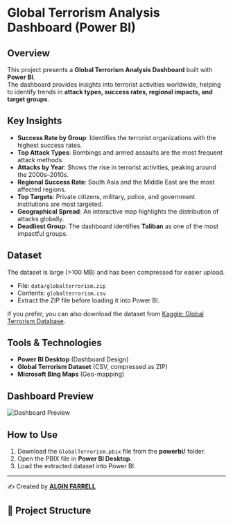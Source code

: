 # Global Terrorism Analysis Dashboard (Power BI)

## Overview
This project presents a **Global Terrorism Analysis Dashboard** built with **Power BI**.  
The dashboard provides insights into terrorist activities worldwide, helping to identify trends in **attack types, success rates, regional impacts, and target groups**.

## Key Insights
-  **Success Rate by Group**: Identifies the terrorist organizations with the highest success rates.  
-  **Top Attack Types**: Bombings and armed assaults are the most frequent attack methods.  
-  **Attacks by Year**: Shows the rise in terrorist activities, peaking around the 2000s–2010s.  
-  **Regional Success Rate**: South Asia and the Middle East are the most affected regions.  
-  **Top Targets**: Private citizens, military, police, and government institutions are most targeted.  
-  **Geographical Spread**: An interactive map highlights the distribution of attacks globally.  
-  **Deadliest Group**: The dashboard identifies **Taliban** as one of the most impactful groups.  

## Dataset
The dataset is large (>100 MB) and has been compressed for easier upload.  
-  File: `data/globalterrorism.zip`  
-  Contents: `globalterrorism.csv`  
-  Extract the ZIP file before loading it into Power BI.  

If you prefer, you can also download the dataset from [Kaggle: Global Terrorism Database](https://www.kaggle.com/START-UMD/gtd).

## Tools & Technologies
- **Power BI Desktop** (Dashboard Design)  
- **Global Terrorism Dataset** (CSV, compressed as ZIP)  
- **Microsoft Bing Maps** (Geo-mapping)  


## Dashboard Preview
![Dashboard Preview](report/dashboard.png)

## How to Use
1. Download the `GlobalTerrorism.pbix` file from the **powerbi/** folder.   
2. Open the PBIX file in **Power BI Desktop**.  
3. Load the extracted dataset into Power BI.  
  

---
✍️ Created by **[ALGIN FARRELL](www.linkedin.com/in/algin-farrell-16681432b)**  

## 📂 Project Structure

